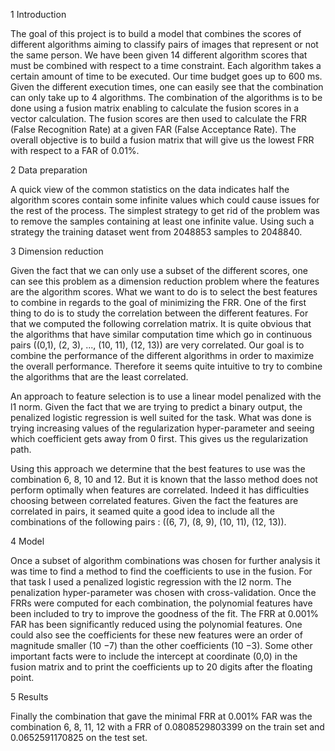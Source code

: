 1 Introduction

The goal of this project is to build a model that combines the scores of different algorithms aiming to classify pairs of images that represent or not the same person. We have been given 14 different algorithm scores that must be combined with respect to a time constraint. Each algorithm takes a certain amount of time to be executed. Our time budget goes up to 600 ms. Given the different execution times, one can easily see that the combination can only take up to 4 algorithms. The combination of the algorithms is to be done using a fusion matrix
enabling to calculate the fusion scores in a vector calculation. The fusion scores are then used to calculate the FRR (False Recognition Rate) at a
given FAR (False Acceptance Rate). The overall objective is to build a fusion matrix that will give us the lowest FRR with respect to a FAR of 0.01%.

2 Data preparation

A quick view of the common statistics on the data indicates half the algorithm scores contain some infinite values which could cause issues for the rest of the process. The simplest strategy to get rid of the problem was to remove the samples containing at least one infinite value. Using such a strategy the training dataset went from 2048853 samples to 2048840.

3 Dimension reduction

Given the fact that we can only use a subset of the different scores, one can see this problem as a dimension reduction problem where the features
are the algorithm scores. What we want to do is to select the best features to combine in regards to the goal of minimizing the FRR. One of the first thing to do is to study the correlation between the different features. For that we computed the following correlation matrix.
It is quite obvious that the algorithms that have similar computation time which go in continuous pairs ((0,1), (2, 3), ..., (10, 11), (12, 13)) are very correlated. Our goal is to combine the performance of the different algorithms in order to maximize the overall performance. Therefore it seems quite intuitive to try to combine the algorithms that are the least correlated.

An approach to feature selection is to use a linear model penalized with the l1 norm. Given the fact that we are trying to predict a binary output, the penalized logistic regression is well suited for the task. What was done is trying increasing values of the regularization hyper-parameter and seeing which coefficient gets away from 0 first. This gives us the regularization path.

Using this approach we determine that the best features to use was the combination 6, 8, 10 and 12. But it is known that the lasso method does not perform optimally when features are correlated. Indeed it has difficulties choosing between correlated features. Given the fact the features are correlated in pairs, it seamed quite a good idea to include all the combinations of the following pairs : ((6, 7), (8, 9), (10, 11), (12, 13)).

4 Model

Once a subset of algorithm combinations was chosen for further analysis it was time to find a method to find the coefficients to use in the fusion. For that task I used a penalized logistic regression with the l2 norm. The penalization hyper-parameter was chosen with cross-validation. Once the FRRs were computed for each combination, the polynomial features have been included to try to improve the goodness of the fit. The FRR at 0.001% FAR has been significantly reduced using the polynomial features. One could also see the coefficients for these new features were an order of magnitude smaller (10 −7) than the other coefficients (10 −3). Some other important facts were to include the intercept at coordinate (0,0) in the fusion matrix and to print the coefficients up to 20 digits after the floating point.

5 Results

Finally the combination that gave the minimal FRR at 0.001% FAR was the combination 6, 8, 11, 12 with a FRR of 0.0808529803399 on the train set and 0.0652591170825 on the test set.